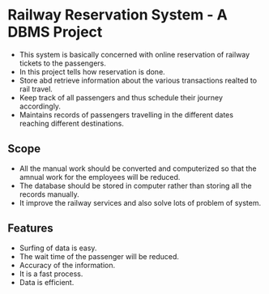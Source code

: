 # Railway Reservation System - A DBMS Project

- This system is basically concerned with online reservation of railway tickets to the passengers.
- In this project tells how reservation is done. 
- Store abd retrieve information about the various transactions realted to rail travel.
- Keep track of all passengers and thus schedule their journey accordingly.
- Maintains records of passengers travelling in the different dates reaching different destinations.
  
## Scope 

- All the manual work should be converted and computerized so that the amnual work for the employees will be reduced.
- The database should be stored in computer rather than storing all the records manually.
- It improve the railway services and also solve lots of problem of system. 

## Features

- Surfing of data is easy.
- The wait time of the passenger will be reduced.
- Accuracy of the information.
- It is a fast process.
- Data is efficient.

